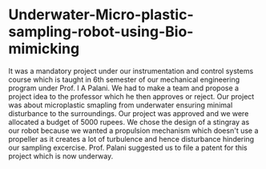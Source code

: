 # Underwater-Micro-plastic-sampling-robot-using-Bio-mimicking
It was a mandatory project under our instrumentation and control systems course which is taught in 6th semester of our mechanical engineering program under Prof. I A Palani. We had to make a team and propose a project idea to the professor which he then approves or reject. Our project was about microplastic smapling from underwater ensuring minimal disturbance to the surroundings. Our project was approved and we were allocated a budget of 5000 rupees. We chose the design of a stingray as our robot because we wanted a propulsion mechanism which doesn't use a propeller as it creates a lot of turbulence and hence disturbance hindering our sampling excercise. Prof. Palani suggested us to file a patent for this project which is now underway.
